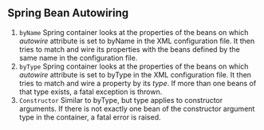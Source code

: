 ## Spring Bean Autowiring
1. `byName` Spring container looks at the properties of the beans on which *autowire* attribute is set to byName in the XML configuration file. It then tries to match and wire its properties with the beans defined by the same name in the configuration file.
2. `byType` Spring container looks at the properties of the beans on which *autowire* attribute is set to byType in the XML configuration file. It then tries to match and wire a property by its *type*. If more than one beans of that type exists, a fatal exception is thrown.
3. `Constructor` Similar to byType, but type applies to constructor arguments. If there is not exactly one bean of the constructor argument type in the container, a fatal error is raised.
